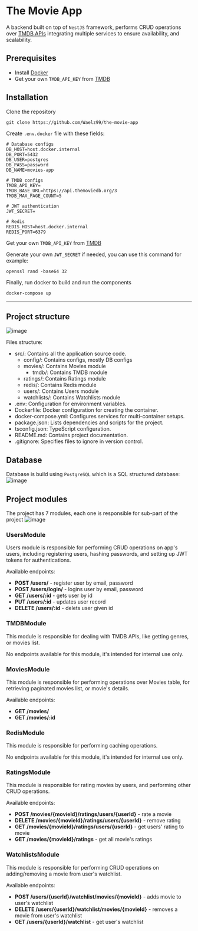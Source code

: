 # The Movie App
A backend built on top of `NestJS` framework, performs CRUD operations over [TMDB APIs](https://www.themoviedb.org/) integrating multiple services to ensure availability, and scalability.

## Prerequisites 
- Install [Docker](https://docs.docker.com/desktop/setup/install/windows-install/)
- Get your own `TMDB_API_KEY` from [TMDB](https://developer.themoviedb.org/docs/getting-started)

## Installation
Clone the repository
```
git clone https://github.com/Waelz99/the-movie-app
```
Create `.env.docker` file with these fields:
```
# Database configs
DB_HOST=host.docker.internal
DB_PORT=5432
DB_USER=postgres
DB_PASS=password
DB_NAME=movies-app

# TMDB configs
TMDB_API_KEY=
TMDB_BASE_URL=https://api.themoviedb.org/3
TMDB_MAX_PAGE_COUNT=5

# JWT authentication
JWT_SECRET=

# Redis
REDIS_HOST=host.docker.internal
REDIS_PORT=6379
```

Get your own `TMDB_API_KEY` from [TMDB](https://developer.themoviedb.org/docs/getting-started)

Generate your own `JWT_SECRET` if needed, you can use this command for example:
```
openssl rand -base64 32
```

Finally, run docker to build and run the components
```
docker-compose up
```
--------------
## Project structure
![image](https://github.com/user-attachments/assets/d3ae9474-f140-4144-b65f-587d4a7e0457)

Files structure:
- src/: Contains all the application source code.
    - config/: Contains configs, mostly DB configs
    - movies/: Contains Movies module
         - tmdb/: Contains TMDB module
    - ratings/: Contains Ratings module
    - redis/: Contains Redis module
    - users/: Contains Users module
    - watchlists/: Contains Watchlists module
- .env: Configuration for environment variables.
- Dockerfile: Docker configuration for creating the container.
- docker-compose.yml: Configures services for multi-container setups.
- package.json: Lists dependencies and scripts for the project.
- tsconfig.json: TypeScript configuration.
- README.md: Contains project documentation.
- .gitignore: Specifies files to ignore in version control.

## Database
Database is build using `PostgreSQL` which is a SQL structured database:
![image](https://github.com/user-attachments/assets/fd1cf9f0-d942-4ae2-bc3e-02f32228da7b)

## Project modules
The project has 7 modules, each one is responsible for sub-part of the project
![image](https://github.com/user-attachments/assets/2b9f1f88-9a12-4244-8a65-dc6df8c39dbe)

### UsersModule
Users module is responsible for performing CRUD operations on app's users, including registering users, hashing passwords, and setting up JWT tokens for authentications.

Available endpoints:
- **POST /users/** - register user by email, password
- **POST /users/login/** - logins user by email, password
- **GET /users/:id** - gets user by id
- **PUT /users/:id** - updates user record
- **DELETE /users/:id** - delets user given id

### TMDBModule
This module is responsible for dealing with TMDB APIs, like getting genres, or movies list.

No endpoints available for this module, it's intended for internal use only.

### MoviesModule
This module is responsible for performing operations over Movies table, for retrieving paginated movies list, or movie's details.

Available endpoints:
- **GET /movies/**
- **GET /movies/:id**

### RedisModule
This module is responsible for performing caching operations.

No endpoints available for this module, it's intended for internal use only.

### RatingsModule
This module is responsible for rating movies by users, and performing other CRUD operations.

Available endpoints:
- **POST /movies/{movieId}/ratings/users/{userId}** - rate a movie
- **DELETE /movies/{movieId}/ratings/users/{userId}** - remove rating
- **GET /movies/{movieId}/ratings/users/{userId}** - get users' rating to movie
- **GET /movies/{movieId}/ratings** - get all movie's ratings

### WatchlistsModule
This module is responsible for performing CRUD operations on adding/removing a movie from user's watchlist.

Available endpoints:
- **POST /users/{userId}/watchlist/movies/{movieId}** - adds movie to user's watchlist
- **DELETE /users/{userId}/watchlist/movies/{movieId}** - removes a movie from user's watchlist
- **GET /users/{userId}/watchlist** - get user's watchlist
